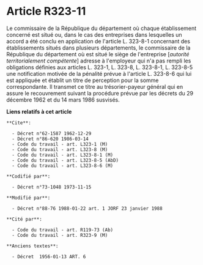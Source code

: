 # Article R323-11

Le commissaire de la République du département où chaque établissement concerné est situé ou, dans le cas des entreprises
dans lesquelles un accord a été conclu en application de l'article L. 323-8-1 concernant des établissements situés dans
plusieurs départements, le commissaire de la République du département où est situé le siège de l'entreprise [*autorité
territorialement compétente*] adresse à l'employeur qui n'a pas rempli les obligations définies aux articles L. 323-1, L.
323-8, L. 323-8-1, L. 323-8-5 une notification motivée de la pénalité prévue à l'article L. 323-8-6 qui lui est appliquée et
établit un titre de perception pour la somme correspondante. Il transmet ce titre au trésorier-payeur général qui en assure
le recouvrement suivant la procédure prévue par les décrets du 29 décembre 1962 et du 14 mars 1986 susvisés.

**Liens relatifs à cet article**

	**Cite**:

	  - Décret n°62-1587 1962-12-29
	  - Décret n°86-620 1986-03-14
	  - Code du travail - art. L323-1 (M)
	  - Code du travail - art. L323-8 (M)
	  - Code du travail - art. L323-8-1 (M)
	  - Code du travail - art. L323-8-5 (AbD)
	  - Code du travail - art. L323-8-6 (M)

	**Codifié par**:

	  - Décret n°73-1048 1973-11-15

	**Modifié par**:

	  - Décret n°88-76 1988-01-22 art. 1 JORF 23 janvier 1988

	**Cité par**:

	  - Code du travail - art. R119-73 (Ab)
	  - Code du travail - art. R323-9 (M)

	**Anciens textes**:

	  - Décret  1956-01-13 ART. 6
